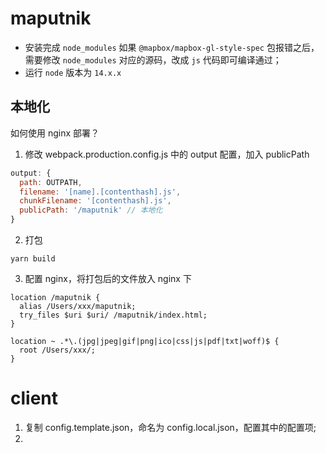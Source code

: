 # maputnik
- 安装完成 `node_modules` 如果 `@mapbox/mapbox-gl-style-spec` 包报错之后，需要修改 `node_modules` 对应的源码，改成 `js` 代码即可编译通过；
- 运行 `node` 版本为 `14.x.x`
## 本地化
如何使用 nginx 部署？
1. 修改 webpack.production.config.js 中的 output 配置，加入 publicPath
```js
output: {
  path: OUTPATH,
  filename: '[name].[contenthash].js',
  chunkFilename: '[contenthash].js',
  publicPath: '/maputnik' // 本地化
}
```

2. 打包
```
yarn build
```

3. 配置 nginx，将打包后的文件放入 nginx 下
```nginx
location /maputnik {
  alias /Users/xxx/maputnik;
  try_files $uri $uri/ /maputnik/index.html;
}

location ~ .*\.(jpg|jpeg|gif|png|ico|css|js|pdf|txt|woff)$ {
  root /Users/xxx/;
}
```

# client
1. 复制 config.template.json，命名为 config.local.json，配置其中的配置项;
2. 
